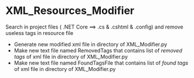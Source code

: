 # XML_Resources_Modifier
Search in project files ( .NET Core  ==> .cs &amp; .cshtml &amp; .config) and remove useless tags in resource file

- Generate new modified xml file in directory of XML_Modifier.py
- Make new text file named RemovedTags that contains list of _removed tags_ of xml file in directory of XML_Modifier.py
- Make new text file named FoundTagsFile that contains list of _found tags_ of xml file in directory of XML_Modifier.py
